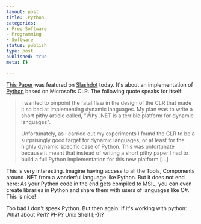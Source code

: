 ```yaml
---
layout: post
title: .Python
categories:
- Free Software
- Programming
- Software
status: publish
type: post
published: true
meta: {}

---
```

<p><a href="http://www.python.org/pycon/dc2004/papers/9/">This Paper</a> was featured on <a href="http://www.slashdot.org">Slashdot</a> today. It's about an implementation of <a href="http://www.python.org">Python</a> based on Microsofts CLR. The following quote speaks for itself:
</p>
<blockquote>
<p>
 I wanted to pinpoint the fatal flaw in the design of the CLR that made it so bad at implementing dynamic languages. My plan was to write a short pithy article called, "Why .NET is a terrible platform for dynamic languages".
</p><p>
Unfortunately, as I carried out my experiments I found the CLR to be a surprisingly good target for dynamic languages, or at least for the highly dynamic specific case of Python. This was unfortunate because it meant that instead of writing a short pithy paper I had to build a full Python implementation for this new platform [...]
</p>
</blockquote>
<p>
This is very interesting. Imagine having access to all the Tools, Components around .NET from a wonderful language like Python. But it does not end here: As your Python code in the end gets compiled to MSIL, you can even create libraries in Python and share them with users of languages like C#. This is nice!
</p>
<p>Too bad I don't speek Python. But then again: If it's working with python: What about Perl? PHP? Unix Shell [;-)]?
</p>
